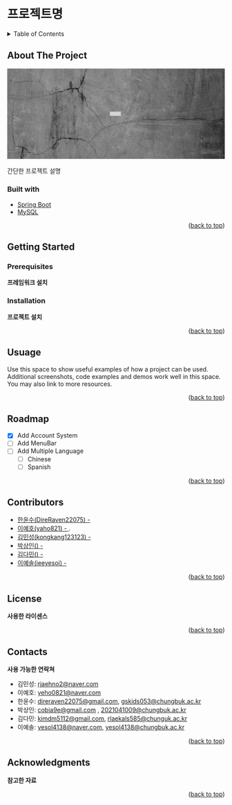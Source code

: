 <a id="readme-top"></a>

# 프로젝트명

<details>
  <summary>Table of Contents</summary>
  <ol>
    <li>
      <a href="#about-the-project">About The Project</a>
      <ul>
        <li><a href="#built-with">Built With</a></li>
      </ul>
    </li>
    <li>
      <a href="#getting-started">Getting Started</a>
      <ul>
        <li><a href="#prerequisites">Prerequisites</a></li>
        <li><a href="#installation">Installation</a></li>
      </ul>
    </li>
    <li><a href="#usage">Usage</a></li>
    <li><a href="#roadmap">Roadmap</a></li>
    <li><a href="#contributing">Contributing</a></li>
    <li><a href="#license">License</a></li>
    <li><a href="#contact">Contact</a></li>
    <li><a href="#acknowledgments">Acknowledgments</a></li>
  </ol>
</details>

## About The Project

![project-image](_docs/title.png)

간단한 프로젝트 설명

### Built with

- [Spring Boot](https://spring.io)
- [MySQL](https://www.mysql.com/)

<p align="right">(<a href="#readme-top">back to top</a>)</p>

## Getting Started

### Prerequisites

**프레임워크 설치**

<!-- INSTALLATION -->

### Installation

**프로젝트 설치**

<p align="right">(<a href="#readme-top">back to top</a>)</p>

<!-- USUAGE -->

## Usuage

Use this space to show useful examples of how a project can be used. Additional screenshots, code examples and demos work well in this space. You may also link to more resources.

<p align="right">(<a href="#readme-top">back to top</a>)</p>

<!-- ROADMAP -->

## Roadmap

- [x] Add Account System
- [ ] Add MenuBar
- [ ] Add Multiple Language
  - [ ] Chinese
  - [ ] Spanish

<p align="right">(<a href="#readme-top">back to top</a>)</p>

<!-- CONTRIBUTORS -->

## Contributors

- [한윤수(DireRaven22075) - ](https://github.com/DireRaven22075)
- [이예호(yaho821) - ](https://github.com/yaho821).
- [김민성(kongkang123123) - ](https://github.com/kongkang123123)
- [박상인() - ]()
- [김다민() - ]()
- [이예솔(ieeyesoi) - ](https://github.com/ieeyesoi)

<p align="right">(<a href="#readme-top">back to top</a>)</p>

<!-- LICENSE -->

## License

**사용한 라이센스**

<p align="right">(<a href="#readme-top">back to top</a>)</p>

<!-- CONTACTS -->

## Contacts

**사용 가능한 연락쳐**

- 김민성: rjaehno2@naver.com
- 이예호: yeho0821@naver.com
- 한윤수: [direraven22075@gmail.com](mailto:direraven22075@gmail.com), gskids053@chungbuk.ac.kr
- 박상인: [cobia9e@gmail.com](mailto:cobia9e@gmail.com) , 2021041009@chungbuk.ac.kr
- 김다민: kimdm5112@gmail.com, rlaekals585@chunguk.ac.kr
- 이예솔: yesol4138@naver.com, yesol4138@chungbuk.ac.kr
<p align="right">(<a href="#readme-top">back to top</a>)</p>

<!-- ACKNOWLEDGEMENTS -->

## Acknowledgments

**참고한 자료**

<p align="right">(<a href="#readme-top">back to top</a>)</p>
